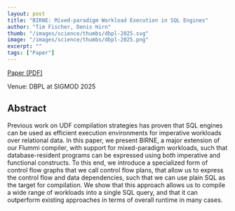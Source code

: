 ```yaml
---
layout: post
title: "BIRNE: Mixed-paradigm Workload Execution in SQL Engines"
author: "Tim Fischer, Denis Hirn"
thumb: "/images/science/thumbs/dbpl-2025.svg"
image: "/images/science/thumbs/dbpl-2025.png"
excerpt: ""
tags: ["Paper"]
---
```


[Paper (PDF)](https://dl.acm.org/doi/pdf/10.1145/3735106.3736535)

Venue: DBPL at SIGMOD 2025

## Abstract

Previous work on UDF compilation strategies has proven that SQL engines can be used as efficient execution environments for imperative workloads over relational data. In this paper, we present BIRNE, a major extension of our Flummi compiler, with support for mixed-paradigm workloads, such that database-resident programs can be expressed using both imperative and functional constructs. To this end, we introduce a specialized form of control flow graphs that we call control flow plans, that allow us to express the control flow and data dependencies, such that we can use plain SQL as the target for compilation. We show that this approach allows us to compile a wide range of workloads into a single SQL query, and that it can outperform existing approaches in terms of overall runtime in many cases.
